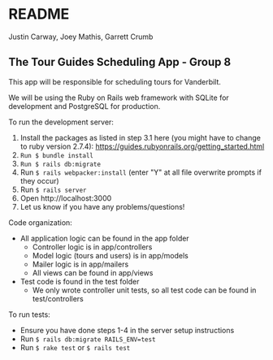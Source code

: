 # README
Justin Carway, Joey Mathis, Garrett Crumb

## The Tour Guides Scheduling App - Group 8

This app will be responsible for scheduling tours for Vanderbilt.

We will be using the Ruby on Rails web framework with SQLite for 
development and PostgreSQL for production.

To run the development server:
1. Install the packages as listed in step 3.1 here (you might have to change to ruby version
2.7.4): https://guides.rubyonrails.org/getting_started.html
2. `Run $ bundle install`
3. `Run $ rails db:migrate`
4. Run `$ rails webpacker:install` (enter "Y" at all file overwrite prompts if they occur)
5. Run `$ rails server`
6. Open http://localhost:3000
7. Let us know if you have any problems/questions!

Code organization:
* All application logic can be found in the app folder
  * Controller logic is in app/controllers
  * Model logic (tours and users) is in app/models
  * Mailer logic is in app/mailers
  * All views can be found in app/views
* Test code is found in the test folder
  * We only wrote controller unit tests, so all test code can be found in test/controllers

To run tests:
* Ensure you have done steps 1-4 in the server setup instructions
* Run `$ rails db:migrate RAILS_ENV=test`
* Run `$ rake test` or `$ rails test`